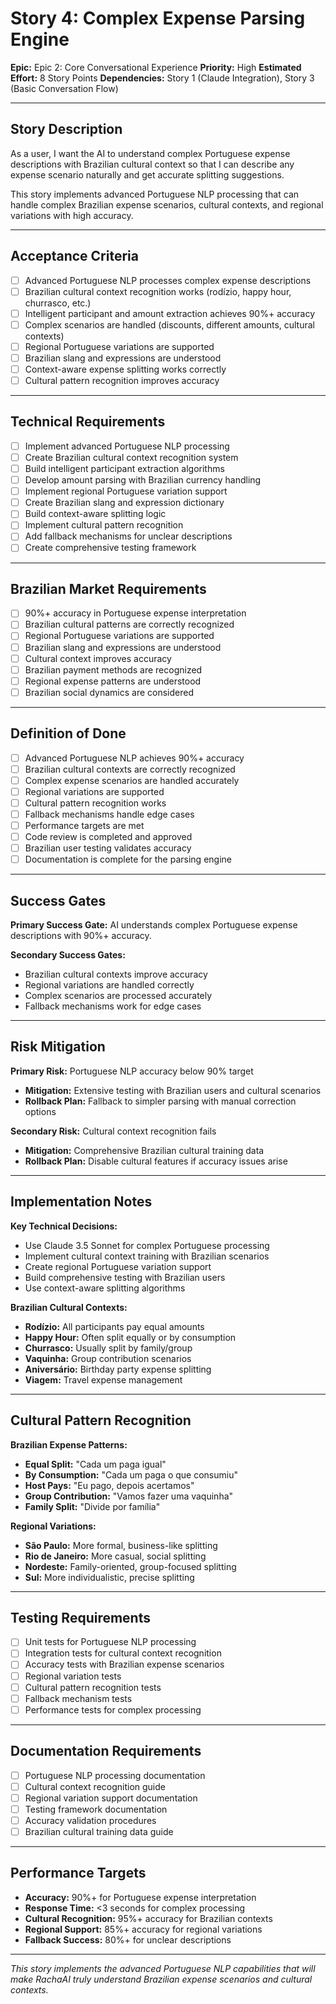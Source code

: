 # Story 4: Complex Expense Parsing Engine

**Epic:** Epic 2: Core Conversational Experience
**Priority:** High
**Estimated Effort:** 8 Story Points
**Dependencies:** Story 1 (Claude Integration), Story 3 (Basic Conversation Flow)

---

## Story Description

As a user, I want the AI to understand complex Portuguese expense descriptions with Brazilian cultural context so that I can describe any expense scenario naturally and get accurate splitting suggestions.

This story implements advanced Portuguese NLP processing that can handle complex Brazilian expense scenarios, cultural contexts, and regional variations with high accuracy.

---

## Acceptance Criteria

- [ ] Advanced Portuguese NLP processes complex expense descriptions
- [ ] Brazilian cultural context recognition works (rodízio, happy hour, churrasco, etc.)
- [ ] Intelligent participant and amount extraction achieves 90%+ accuracy
- [ ] Complex scenarios are handled (discounts, different amounts, cultural contexts)
- [ ] Regional Portuguese variations are supported
- [ ] Brazilian slang and expressions are understood
- [ ] Context-aware expense splitting works correctly
- [ ] Cultural pattern recognition improves accuracy

---

## Technical Requirements

- [ ] Implement advanced Portuguese NLP processing
- [ ] Create Brazilian cultural context recognition system
- [ ] Build intelligent participant extraction algorithms
- [ ] Develop amount parsing with Brazilian currency handling
- [ ] Implement regional Portuguese variation support
- [ ] Create Brazilian slang and expression dictionary
- [ ] Build context-aware splitting logic
- [ ] Implement cultural pattern recognition
- [ ] Add fallback mechanisms for unclear descriptions
- [ ] Create comprehensive testing framework

---

## Brazilian Market Requirements

- [ ] 90%+ accuracy in Portuguese expense interpretation
- [ ] Brazilian cultural patterns are correctly recognized
- [ ] Regional Portuguese variations are supported
- [ ] Brazilian slang and expressions are understood
- [ ] Cultural context improves accuracy
- [ ] Brazilian payment methods are recognized
- [ ] Regional expense patterns are understood
- [ ] Brazilian social dynamics are considered

---

## Definition of Done

- [ ] Advanced Portuguese NLP achieves 90%+ accuracy
- [ ] Brazilian cultural contexts are correctly recognized
- [ ] Complex expense scenarios are handled accurately
- [ ] Regional variations are supported
- [ ] Cultural pattern recognition works
- [ ] Fallback mechanisms handle edge cases
- [ ] Performance targets are met
- [ ] Code review is completed and approved
- [ ] Brazilian user testing validates accuracy
- [ ] Documentation is complete for the parsing engine

---

## Success Gates

**Primary Success Gate:** AI understands complex Portuguese expense descriptions with 90%+ accuracy.

**Secondary Success Gates:**
- Brazilian cultural contexts improve accuracy
- Regional variations are handled correctly
- Complex scenarios are processed accurately
- Fallback mechanisms work for edge cases

---

## Risk Mitigation

**Primary Risk:** Portuguese NLP accuracy below 90% target
- **Mitigation:** Extensive testing with Brazilian users and cultural scenarios
- **Rollback Plan:** Fallback to simpler parsing with manual correction options

**Secondary Risk:** Cultural context recognition fails
- **Mitigation:** Comprehensive Brazilian cultural training data
- **Rollback Plan:** Disable cultural features if accuracy issues arise

---

## Implementation Notes

**Key Technical Decisions:**
- Use Claude 3.5 Sonnet for complex Portuguese processing
- Implement cultural context training with Brazilian scenarios
- Create regional Portuguese variation support
- Build comprehensive testing with Brazilian users
- Use context-aware splitting algorithms

**Brazilian Cultural Contexts:**
- **Rodízio:** All participants pay equal amounts
- **Happy Hour:** Often split equally or by consumption
- **Churrasco:** Usually split by family/group
- **Vaquinha:** Group contribution scenarios
- **Aniversário:** Birthday party expense splitting
- **Viagem:** Travel expense management

---

## Cultural Pattern Recognition

**Brazilian Expense Patterns:**
- **Equal Split:** "Cada um paga igual"
- **By Consumption:** "Cada um paga o que consumiu"
- **Host Pays:** "Eu pago, depois acertamos"
- **Group Contribution:** "Vamos fazer uma vaquinha"
- **Family Split:** "Divide por família"

**Regional Variations:**
- **São Paulo:** More formal, business-like splitting
- **Rio de Janeiro:** More casual, social splitting
- **Nordeste:** Family-oriented, group-focused splitting
- **Sul:** More individualistic, precise splitting

---

## Testing Requirements

- [ ] Unit tests for Portuguese NLP processing
- [ ] Integration tests for cultural context recognition
- [ ] Accuracy tests with Brazilian expense scenarios
- [ ] Regional variation tests
- [ ] Cultural pattern recognition tests
- [ ] Fallback mechanism tests
- [ ] Performance tests for complex processing

---

## Documentation Requirements

- [ ] Portuguese NLP processing documentation
- [ ] Cultural context recognition guide
- [ ] Regional variation support documentation
- [ ] Testing framework documentation
- [ ] Accuracy validation procedures
- [ ] Brazilian cultural training data guide

---

## Performance Targets

- **Accuracy:** 90%+ for Portuguese expense interpretation
- **Response Time:** <3 seconds for complex processing
- **Cultural Recognition:** 95%+ accuracy for Brazilian contexts
- **Regional Support:** 85%+ accuracy for regional variations
- **Fallback Success:** 80%+ for unclear descriptions

---

*This story implements the advanced Portuguese NLP capabilities that will make RachaAI truly understand Brazilian expense scenarios and cultural contexts.* 